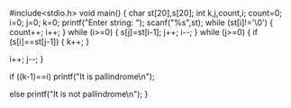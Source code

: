 #include<stdio.h>
void main()
{
char st[20],s[20];
int k,j,count,i;
count=0;
i=0;
j=0;
k=0;
printf("Enter string: ");
scanf("%s",st);
while (st[i]!='\0')
{
count++;
i++;
}
while (i>=0)
{
s[j]=st[i-1];
j++;
i--;
}
while (j>=0)
{
if (s[i]==st[j-1])
{
k++;
}

i++;
j--;
}

if ((k-1)==i)
printf("It is pallindrome\n");

else
printf("It is not pallindrome\n");
}
